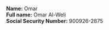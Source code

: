 **Name:** Omar <br/> 
**Full name:** Omar Al-Weli <br/>
**Social Security Number:** 900926-2875 <br/>


